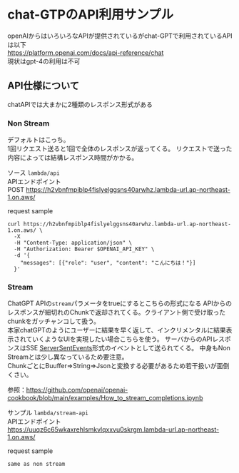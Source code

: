 # chat-GTPのAPI利用サンプル

openAIからはいろいろなAPIが提供されているがchat-GPTで利用されているAPIは以下  
https://platform.openai.com/docs/api-reference/chat  
現状はgpt-4の利用は不可

## API仕様について

chatAPIでは大まかに2種類のレスポンス形式がある

###  Non Stream

デフォルトはこっち。  
1回リクエスト送ると1回で全体のレスポンスが返ってくる。
リクエストで送った内容によっては結構レスポンス時間がかかる。

ソース
```lambda/api```  
APIエンドポイント  
POST https://h2vbnfmpiblp4fislyelggsns40arwhz.lambda-url.ap-northeast-1.on.aws/

request sample
```
curl https://h2vbnfmpiblp4fislyelggsns40arwhz.lambda-url.ap-northeast-1.on.aws/ \
  -X
  -H "Content-Type: application/json" \
  -H "Authorization: Bearer $OPENAI_API_KEY" \
  -d '{
    "messages": [{"role": "user", "content": "こんにちは！"}]
  }'
```

### Stream

ChatGPT APIの```stream```パラメータをtrueにするとこちらの形式になる
APIからのレスポンスが細切れのChunkで返却されてくる。クライアント側で受け取ったchunkをガッチャンコして扱う。  
本家chatGPTのようにユーザーに結果を早く返して、インクリメンタルに結果表示されていくようなUIを実現したい場合こちらを使う。
サーバからのAPIレスポンスはSSE [ServerSentEvents](https://developer.mozilla.org/en-US/docs/Web/API/Server-sent_events)形式のイベントとして送られてくる。
中身もNon Streamとは少し異なっているため要注意。  
ChunkごとにBuuffer⇒String⇒Jsonと変換する必要があるため若干扱いが面倒くさい。
  
参照：https://github.com/openai/openai-cookbook/blob/main/examples/How_to_stream_completions.ipynb

サンプル
```lambda/stream-api```  
APIエンドポイント  
https://uuqz6c65wkaxrehlsmkvlqxxvu0skrgm.lambda-url.ap-northeast-1.on.aws/

request sample
```
same as non stream
```